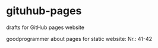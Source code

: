 # gituhub-pages
drafts for GitHub pages website

goodprogrammer about pages for static website: Nr.: 41-42 
